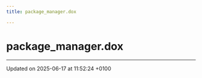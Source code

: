 ```yaml
---
title: package_manager.dox

---
```


# package_manager.dox








-------------------------------

Updated on 2025-06-17 at 11:52:24 +0100
